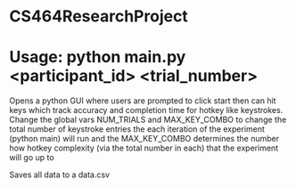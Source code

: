 # CS464ResearchProject

# Usage: python main.py <participant_id> <trial_number> <seed>

Opens a python GUI where users are prompted to click start then can hit keys which track accuracy and completion time for hotkey like keystrokes.  Change the global vars NUM_TRIALS and MAX_KEY_COMBO to change the total number of keystroke entries the each iteration of the experiment (python main) will run and the MAX_KEY_COMBO determines the number how hotkey complexity (via the total number in each) that the experiment will go up to

Saves all data to a data.csv


